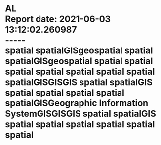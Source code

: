 # AL<br>Report date: 2021-06-03 13:12:02.260987<br> ----- <br> spatial spatialGISgeospatial spatial spatialGISgeospatial spatial spatial spatial spatial spatial spatial spatial spatialGISGISGIS spatial spatialGIS spatial spatial spatial spatial spatialGISGeographic Information SystemGISGISGIS spatial spatialGIS spatial spatial spatial spatial spatial spatial